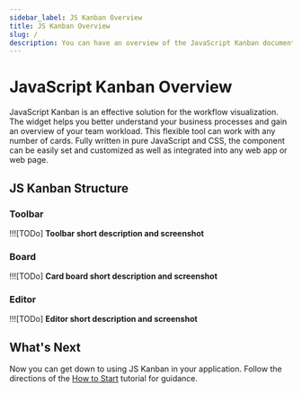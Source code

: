 ```yaml
---
sidebar_label: JS Kanban Overview
title: JS Kanban Overview
slug: /
description: You can have an overview of the JavaScript Kanban documentation. Browse developer guides and API reference and try out code examples and live demos.
---
```


# JavaScript Kanban Overview

JavaScript Kanban is an effective solution for the workflow visualization. The widget helps you better understand your business processes and gain an overview of your team workload. This flexible tool can work with any number of cards. Fully written in pure JavaScript and CSS, the component can be easily set and customized as well as integrated into any web app or web page.

## JS Kanban Structure

### Toolbar

!!![TODo] **Toolbar short description and screenshot**

### Board

!!![TODo] **Card board short description and screenshot**

### Editor

!!![TODo] **Editor short description and screenshot**

## What's Next

Now you can get down to using JS Kanban in your application. Follow the directions of the [How to Start](./how_to_start) tutorial for guidance.
